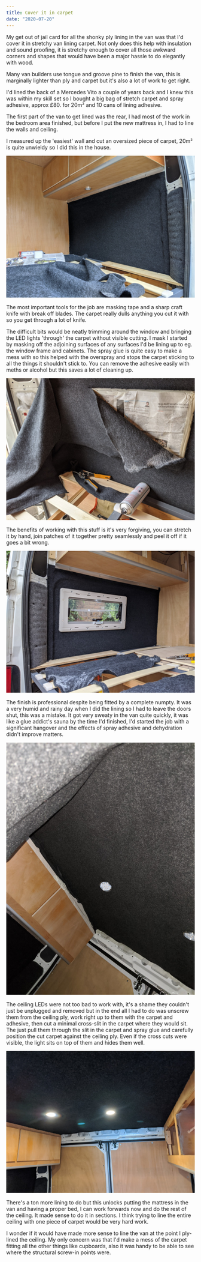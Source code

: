 ```yaml
---
title: Cover it in carpet
date: "2020-07-20"
---
```


My get out of jail card for all the shonky ply lining in the van was that I'd cover it in stretchy van lining carpet.
Not only does this help with insulation and sound proofing, it is stretchy enough to cover all those awkward corners and shapes that would have been a major hassle to do elegantly with wood.

Many van builders use tongue and groove pine to finish the van, this is marginally lighter than ply and carpet but it's also a lot of work to get right.

I'd lined the back of a Mercedes Vito a couple of years back and I knew this was within my skill set so I bought a big bag of stretch carpet and spray adhesive, approx £80. for 20m&sup2; and 10 cans of lining adhesive.

The first part of the van to get lined was the rear, I had most of the work in the bedroom area finished, but before I put the new mattress in, I had to line the walls and ceiling.

I measured up the 'easiest' wall and cut an oversized piece of carpet, 20m&sup2; is quite unwieldy so I did this in the house.

![Carpetting first wall](carpet-first-wall.jpg)

The most important tools for the job are masking tape and a sharp craft knife with break off blades. The carpet really dulls anything you cut it with so you get through a lot of knife.

The difficult bits would be neatly trimming around the window and bringing the LED lights 'through' the carpet without visible cutting. I mask
I started by masking off the adjoining surfaces of any surfaces I'd be lining up to eg. the window frame and cabinets. The spray glue is quite easy to make a mess with so this helped with the overspray and stops the carpet sticking to all the things it shouldn't stick to. You can remove the adhesive easily with meths or alcohol but this saves a lot of cleaning up.


![Working around the window](carpetting-around-window.jpg)

The benefits of working with this stuff is it's very forgiving, you can stretch it by hand, join patches of it together pretty seamlessly and peel it off if it goes a bit wrong.

![Lining around window](lining-around-window.jpg)

The finish is professional despite being fitted by a complete numpty. It was a very humid and rainy day when I did the lining so I had to leave the doors shut, this was a mistake. It got very sweaty in the van quite quickly, it was like a glue addict's sauna by the time I'd finished, I'd started the job with a significant hangover and the effects of spray adhesive and dehydration didn't improve matters.

![Bedroom lining](bedroom-lining.jpg)

The ceiling LEDs were not too bad to work with, it's a shame they couldn't just be unplugged and removed but in the end all I had to do was unscrew them from the ceiling ply, work right up to them with the carpet and adhesive, then cut a minimal cross-slit in the carpet where they would sit. The just pull them through the slit in the carpet and spray glue and carefully position the cut carpet against the ceiling ply. Even if the cross cuts were visible, the light sits on top of them and hides them well.

![Lights working on lined ceiling](lights-on-lined-ceiling.jpg)

There's a ton more lining to do but this unlocks putting the mattress in the van and having a proper bed, I can work forwards now and do the rest of the ceiling. It made sense to do it in sections. I think trying to line the entire ceiling with one piece of carpet would be very hard work.

I wonder if it would have made more sense to line the van at the point I ply-lined the ceiling. My only concern was that I'd make a mess of the carpet fitting all the other things like cupboards, also it was handy to be able to see where the structural screw-in points were.
